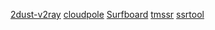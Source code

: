 [2dust-v2ray](https://github.com/2dust)
<a href="https://cloudpole.net/index.php" target="_blank">cloudpole</a>
<a href="https://manual.getsurfboard.com/" target="_blank">Surfboard</a>
[tmssr](http://tmssr.top/auth)
[ssrtool](https://ssrtool.us/tool/free_ssr)